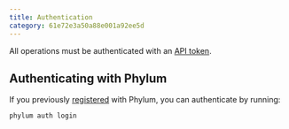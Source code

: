```yaml
---
title: Authentication
category: 61e72e3a50a88e001a92ee5d
---
```


All operations must be authenticated with an [API token](doc:api-tokens).

## Authenticating with Phylum
If you previously [registered](doc:registration) with Phylum, you can authenticate by running:

```sh
phylum auth login
```
